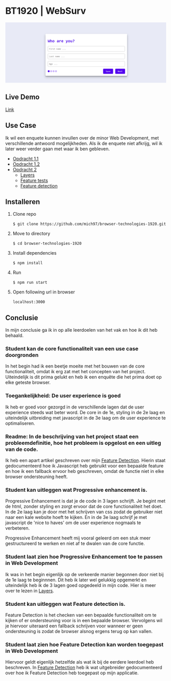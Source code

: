 # BT1920 | WebSurv
![Thumbnail](./course/thumbnail.png)

## Live Demo
[Link](https://bt-michel.herokuapp.com/)

## Use Case
Ik wil een enquete kunnen invullen over de minor Web Development, met verschillende antwoord mogelijkheden. Als ik de enquete niet afkrijg, wil ik later weer verder gaan met waar ik ben gebleven.
- [Opdracht 1.1](./course/Opdracht1.1.md)
- [Opdracht 1.2](./course/Opdracht1.2.md)
- [Opdracht 2](./course/Opdracht2.md)
    - [Layers](./course/Layers.md)
    - [Feature tests](./course/Featuretests.md)
    - [Feature detection](./course/Featuredetection.md)

## Installeren
1. Clone repo
    ```
    $ git clone https://github.com/mich97/browser-technologies-1920.git
    ```
2. Move to directory
    ```
    $ cd browser-technologies-1920
    ```
3. Install dependencies
    ```
    $ npm install
    ``` 
4. Run
    ```
    $ npm run start
    ```
5. Open following url in browser
    ```
   localhost:3000
   ```
   
## Conclusie
In mijn conclusie ga ik in op alle leerdoelen van het vak en hoe ik dit heb behaald.

### Student kan de core functionaliteit van een use case doorgronden
In het begin had ik een beetje moeite met het bouwen van de core functionaliteit, omdat ik erg zat met het concepten van het project. Uiteindelijk is dit prima gelukt en heb ik een enquête die het prima doet op elke geteste browser.

### Toegankelijkheid: De user experience is goed
Ik heb er goed voor gezorgd in de verschillende lagen dat de user experience steeds wat beter word. De core in de 1e, styling in de 2e laag en uiteindelijk uitbreiding met javascript in de 3e laag om de user experience te optimaliseren.

### Readme: In de beschrijving van het project staat een probleemdefinitie, hoe het probleem is opgelost en een uitleg van de code.
Ik heb een apart artikel geschreven over mijn [Feature Detection](./course/Featuredetection.md). Hierin staat gedocumenteerd hoe ik Javascript heb gebruikt voor een bepaalde feature en hoe ik een fallback ervoor heb geschreven, omdat de functie niet in elke browser ondersteuning heeft.

### Student kan uitleggen wat Progressive enhancement is.
Progressive Enhancement is dat je de code in 3 lagen schrijft. Je begint met de html, zonder styling en zorgt ervoor dat de core functionaliteit het doet. In de 2e laag kan je door met het schrijven van css zodat de gebruiker niet naar een kale website hoeft te kijken. En in de 3e laag schrijf je met javascript de 'nice to haves' om de user experience nogmaals te verbeteren.

Progressive Enhancement heeft mij vooral geleerd om een stuk meer gestructureerd te werken en niet af te dwalen van de core functie.

### Student laat zien hoe Progressive Enhancement toe te passen in Web Development
Ik was in het begin eigenlijk op de verkeerde manier begonnen door niet bij de 1e laag te beginnnen. Dit heb ik later wel gelukkig opgemerkt en uiteindelijk heb ik de 3 lagen goed opgedeeld in mijn code. Hier is meer over te lezen in [Layers](./course/Layers.md).

### Student kan uitleggen wat Feature detection is.
Feature Detection is het checken van een bepaalde functionaliteit om te kijken of er ondersteuning voor is in een bepaalde browser. Vervolgens wil je hiervoor uiteraard een fallback schrijven voor wanneer er geen ondersteuning is zodat de browser alsnog ergens terug op kan vallen.

### Student laat zien hoe Feature Detection kan worden toegepast in Web Development
Hiervoor geldt eigenlijk hetzelfde als wat ik bij de eerdere leerdoel heb beschreven. In [Feature Detection](./course/Featuredetection.md) heb ik wat uitgebreider gedocumenteerd over hoe ik Feature Detection heb toegepast op mijn applicatie.
